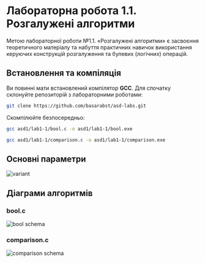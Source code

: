 # Лабораторна робота 1.1. Розгалужені алгоритми

Метою лабораторної роботи №1.1. «Розгалужені алгоритми» є засвоєння теоретичного матеріалу та 
набуття практичних навичок використання керуючих конструкцій розгалуження та булевих (логічних) операцій.

## Встановлення та компіляція
Ви повинні мати встановлений компілятор **GCC**. Для спочатку склонуйте репозиторій з лабораторними роботами:

```bash
git clone https://github.com/basarabst/asd-labs.git
```

Скомпілюйте безпосередньо:

```bash
gcc asd1/lab1-1/bool.c -o asd1/lab1-1/bool.exe
```

```bash
gcc asd1/lab1-1/comparison.c -o asd1/lab1-1/comparison.exe
```

## Основні параметри

![variant](https://github.com/basarabst/asd-labs/assets/114052215/1b6c9059-b83a-498c-8772-157b558e8275)

## Діаграми алгоритмів

### bool.c
![bool schema](https://github.com/basarabst/asd-labs/assets/114052215/2e537aa1-836f-4dcb-9baa-5a96ac2791f5)

### comparison.c
![comparison schema](https://github.com/basarabst/asd-labs/assets/114052215/95283205-5ed5-4676-86eb-c0ae860fa7cf)
